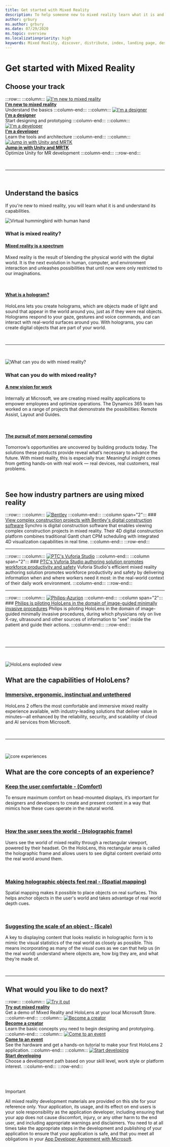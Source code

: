 ```yaml
---
title: Get started with Mixed Reality
description: To help someone new to mixed reality learn what it is and understand its capabilities.
author: grbury
ms.author: grbury
ms.date: 07/29/2020
ms.topic: overview
ms.localizationpriority: high
keywords: Mixed Reality, discover, distribute, index, landing page, design, development, tutorials, sample apps, fundamentals, case studies, resources, HoloLens how-to, Open source projects
---
```


# Get started with Mixed Reality

## Choose your track

:::row:::
    :::column:::
       [![I'm new to mixed reality](images/Tile-New.jpg)](get-started-with-mr.md#understand-the-basics)<br>
        **[I'm new to mixed reality](get-started-with-mr.md#understand-the-basics)**<br>
        Understand the basics
    :::column-end:::
    :::column:::
       [![I'm a designer](images/Tile-Create.jpg)](../design/design.md)<br>
        **[I'm a designer](../design/design.md)**<br>
        Start designing and prototyping
    :::column-end:::
    :::column:::
       [![I'm a developer](images/Tile-Develop.jpg)](../development/development.md)<br>
        **[I'm a developer](../development/development.md)**<br>
        Learn the tools and architecture
    :::column-end:::
    :::column:::
       [![Jump in with Unity and MRTK](images/Tile-JumpIn.jpg)](https://microsoft.github.io/MixedRealityToolkit-Unity/Documentation/GettingStartedWithTheMRTK.html)<br>
        **[Jump in with Unity and MRTK](https://microsoft.github.io/MixedRealityToolkit-Unity/Documentation/GettingStartedWithTheMRTK.html)**<br>
        Optimize Unity for MR development
    :::column-end:::
:::row-end:::


<br>

---

<br>

## Understand the basics

If you're new to mixed reality, you will learn what it is and understand its capabilities.


![Virtual hummingbird with human hand](images/01_MixedReality.png)

### What is mixed reality?


#### [Mixed reality is a spectrum](mixed-reality.md)
Mixed reality is the result of blending the physical world with the digital world. It is the next evolution in human, computer, and environment interaction and unleashes possibilities that until now were only restricted to our imaginations.

<br>


#### [What is a hologram?](hologram.md)
HoloLens lets you create holograms, which are objects made of light and sound that appear in the world around you, just as if they were real objects. Holograms respond to your gaze, gestures and voice commands, and can interact with real-world surfaces around you. With holograms, you can create digital objects that are part of your world.

<br>


---

<br>

![What can you do with mixed reality?](images/HLS19_remoteAssistHologram_001.jpg)

### What can you do with mixed reality?

#### [A new vision for work](https://dynamics.microsoft.com//mixed-reality/overview/)
Internally at Microsoft, we are creating mixed reality applications to empower employees and optimize operations. The Dynamics 365 team has worked on a range of projects that demonstrate the possibilities: Remote Assist, Layout and Guides.

<br>

#### [The pursuit of more personal computing](../out-of-scope/case-study-the-pursuit-of-more-personal-computing.md)
Tomorrow’s opportunities are uncovered by building products today. The solutions these products provide reveal what’s necessary to advance the future. With mixed reality, this is especially true: Meaningful insight comes from getting hands-on with real work — real devices, real customers, real problems.


<br>


## See how industry partners are using mixed reality


:::row:::
    :::column:::
       [![Bentley](images/Bentley-Synchro1.jpg)](https://binged.it/31AR3kP)
    :::column-end:::
    :::column span="2":::
        ### [View complex construction projects with Bentley's digital construction software](https://binged.it/31AR3kP)
        Synchro is digital construction software that enables viewing complex construction projects in mixed reality. Their 4D digital construction platform combines traditional Gantt chart CPM scheduling with integrated 4D visualization capabilities in real time.
    :::column-end:::
:::row-end:::

---

:::row:::
    :::column:::
       [![PTC's Vuforia Studio](images/PTC-Vuforia-Studio1.jpg)](https://binged.it/31ARrjh)
    :::column-end:::
    :::column span="2":::
        ### [PTC's Vuforia Studio authoring solution promotes workforce productivity and safety](https://binged.it/31ARrjh)
        Vuforia Studio's efficient mixed reality authoring solution promotes workforce productivity and safety by delivering information when and where workers need it most: in the real-world context of their daily work environment.
    :::column-end:::
:::row-end:::

---

:::row:::
    :::column:::
       [![Philips-Azurion](images/Philips-Azurion1.jpg)](https://binged.it/31B1RiR)
    :::column-end:::
    :::column span="2":::
        ### [Philips is piloting HoloLens in the domain of image-guided minimally invasive procedures](https://binged.it/31B1RiR)
        Philips is piloting HoloLens in the domain of image-guided minimally invasive procedures, during which physicians rely on live X-ray, ultrasound and other sources of information to "see" inside the patient and guide their actions.
    :::column-end:::
:::row-end:::

<br>

<br>

---

<br>

![HoloLens exploded view](images/HoloLens2_ExplodedView_8k.png)

## What are the capabilities of HoloLens?

### [Immersive, ergonomic, instinctual and untethered](https://www.microsoft.com//hololens/hardware)

HoloLens 2 offers the most comfortable and immersive mixed reality experience available, with industry-leading solutions that deliver value in minutes—all enhanced by the reliability, security, and scalability of cloud and AI services from Microsoft.

<br>

---

<br>

![core experiences](images/text_in_unity_viewingangle.jpg)

## What are the core concepts of an experience?

### [Keep the user comfortable - (Comfort)](../design/comfort.md)
To ensure maximum comfort on head-mounted displays, it’s important for designers and developers to create and present content in a way that mimics how these cues operate in the natural world.

<br>

### [How the user sees the world - (Holographic frame)](../design/holographic-frame.md)
Users see the world of mixed reality through a rectangular viewport, powered by their headset. On the HoloLens, this rectangular area is called the holographic frame and allows users to see digital content overlaid onto the real world around them.

<br>

### [Making holographic objects feel real - (Spatial mapping)](../design/spatial-mapping.md)
Spatial mapping makes it possible to place objects on real surfaces. This helps anchor objects in the user's world and takes advantage of real world depth cues.

<br>

### [Suggesting the scale of an object - (Scale)](../design/scale.md)
A key to displaying content that looks realistic in holographic form is to mimic the visual statistics of the real world as closely as possible. This means incorporating as many of the visual cues as we can that help us (in the real world) understand where objects are, how big they are, and what they’re made of.


<br>

---

## What would you like to do next?


:::row:::
    :::column:::
       [![Try it out](images/icon-hololensuser.jpg)](https://www.microsoft.com//windows/windows-mixed-reality?icid=SSM_Search_Promo_XCat_WindowsMixedReality_CTA1#storelocator)<br>
        **[Try out mixed reality](https://www.microsoft.com//windows/windows-mixed-reality?icid=SSM_Search_Promo_XCat_WindowsMixedReality_CTA1#storelocator)**<br>
        Get a demo of Mixed Reality and HoloLens at your local Microsoft Store.
    :::column-end:::
    :::column:::
        [![Become a creator](images/icon-design.png)](../design/design.md)<br>
        **[Become a creator](../design/design.md)**<br>
        Learn the basic concepts you need to begin designing and prototyping.
    :::column-end:::
    :::column:::
        [![Come to an event](images/icon-calendar.jpg)](../whats-new/sf-academy-events.md)<br>
        **[Come to an event](../whats-new/sf-academy-events.md)**<br>
        See the hardware and get a hands-on tutorial to make your first HoloLens 2 application.
    :::column-end:::
    :::column:::
        [![Start developing](images/icon-developer.png)](../develop/development.md)<br>
        **[Start developing](../develop/development.md)**<br>
        Choose a development path based on your skill level, work style or platform interest.
    :::column-end:::
:::row-end:::


<br>

<br>



>[!IMPORTANT]
>All mixed reality development materials are provided on this site for your reference only. Your application, its usage, and its effect on end users is your sole responsibility as the application developer, including ensuring that your app does not cause discomfort, injury, or any other harm to the end user, and including appropriate warnings and disclaimers. You need to at all times take the appropriate steps in the development and publishing of your application to ensure that your application is safe, and that you meet all obligations in your [App Developer Agreement with Microsoft](https://docs.microsoft.com/legal/windows/agreements/app-developer-agreement).
